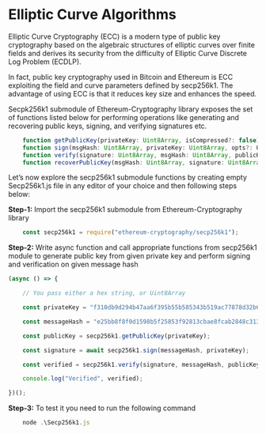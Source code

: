 # Elliptic Curve Algorithms

Elliptic Curve Cryptography (ECC) is a modern type of public key cryptography based on the algebraic structures of elliptic curves over finite fields and derives its security from the difficulty of Elliptic Curve Discrete Log Problem (ECDLP). 

In fact, public key  cryptography used in Bitcoin and Ethereum is ECC exploiting the field and curve parameters defined by secp256k1. The advantage of using ECC is that it reduces key size and enhances the speed.

Secpk256k1 submodule of Ethereum-Cryptography library exposes the set of functions listed below for performing operations like generating and recovering  public keys, signing, and  verifying signatures etc.

```javascript
    function getPublicKey(privateKey: Uint8Array, isCompressed?: false): Uint8Array;
    function sign(msgHash: Uint8Array, privateKey: Uint8Array, opts?: Options): Promise<Uint8Array>;
    function verify(signature: Uint8Array, msgHash: Uint8Array, publicKey: Uint8Array): boolean
    function recoverPublicKey(msgHash: Uint8Array, signature: Uint8Array, recovery: number): Uint8Array | undefined;
```

Let’s now explore the secp256k1 submodule functions by creating empty Secp256k1.js file in any editor of your choice and then following steps below:

**Step-1:**   Import the  secp256k1  submodule from Ethereum-Cryptography library

```javascript
    const secp256k1 = require("ethereum-cryptography/secp256k1");
```

**Step-2:** Write async function and call appropriate functions from secp256k1 module to generate public key from given private key and perform signing and verification on given message hash

```javascript
(async () => {

    // You pass either a hex string, or Uint8Array

    const privateKey = "f310db9d294b47aa6f395b55b585343b519ac77878d32b63f020239f0321f0bb";

    const messageHash = "e25bb8f8f0d1598b5f25853f92813cbae8fcab2848c3135e244e796ccfc7edd8";

    const publicKey = secp256k1.getPublicKey(privateKey);

    const signature = await secp256k1.sign(messageHash, privateKey);

    const verified = secp256k1.verify(signature, messageHash, publicKey);

    console.log("Verified", verified);

})();
```

**Step-3:** To test it you need to run the following command

```javascript
    node .\Secp256k1.js
```